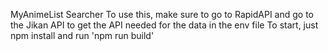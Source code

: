 MyAnimeList Searcher
To use this, make sure to go to RapidAPI and go to the Jikan API to get the API needed for the data in the env file
To start, just npm install and run 'npm run build'